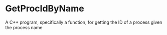 # GetProcIdByName
A C++ program, specifically a function, for getting the ID of a process given the process name
